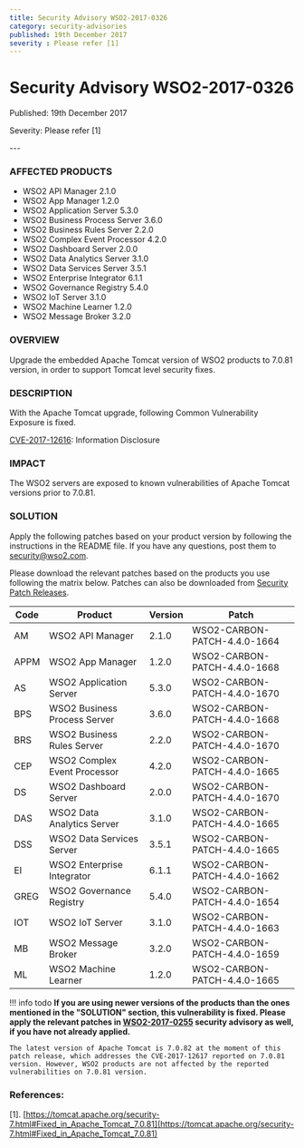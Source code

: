 ```yaml
---
title: Security Advisory WSO2-2017-0326
category: security-advisories
published: 19th December 2017
severity : Please refer [1]
---
```


# Security Advisory WSO2-2017-0326

<p class="doc-info">Published: 19th December 2017</p>
<p class="doc-info">Severity: Please refer [1]</p>
---

### AFFECTED PRODUCTS
* WSO2 API Manager 2.1.0
* WSO2 App Manager 1.2.0
* WSO2 Application Server 5.3.0
* WSO2 Business Process Server 3.6.0
* WSO2 Business Rules Server 2.2.0
* WSO2 Complex Event Processor 4.2.0
* WSO2 Dashboard Server 2.0.0
* WSO2 Data Analytics Server 3.1.0
* WSO2 Data Services Server 3.5.1
* WSO2 Enterprise Integrator  6.1.1
* WSO2 Governance Registry 5.4.0
* WSO2 IoT Server 3.1.0
* WSO2 Machine Learner 1.2.0
* WSO2 Message Broker 3.2.0


### OVERVIEW
Upgrade the embedded Apache Tomcat version of WSO2 products to 7.0.81 version, in order to support Tomcat level security fixes.


### DESCRIPTION
With the Apache Tomcat upgrade, following Common Vulnerability Exposure is fixed.

[CVE-2017-12616](https://cve.mitre.org/cgi-bin/cvename.cgi?name=CVE-2017-12616): Information Disclosure


### IMPACT
The WSO2 servers are exposed to known vulnerabilities of Apache Tomcat versions prior to 7.0.81.


### SOLUTION
Apply the following patches based on your product version by following the instructions in the README file. If you have any questions, post them to <security@wso2.com>.

Please download the relevant patches based on the products you use following the matrix below. Patches can also be downloaded from [Security Patch Releases](https://wso2.com/security-patch-releases/).


| **Code** | **Product**                  | **Version** | **Patch**                        |
| -------- | ---------------------------- | ----------- | -------------------------------- |
| AM       | WSO2 API Manager             | 2.1.0       | WSO2-CARBON-PATCH-4.4.0-1664 |
| APPM     | WSO2 App Manager             | 1.2.0       | WSO2-CARBON-PATCH-4.4.0-1668 |
| AS       | WSO2 Application Server      | 5.3.0       | WSO2-CARBON-PATCH-4.4.0-1670 |
| BPS      | WSO2 Business Process Server | 3.6.0       | WSO2-CARBON-PATCH-4.4.0-1668 |
| BRS      | WSO2 Business Rules Server   | 2.2.0       | WSO2-CARBON-PATCH-4.4.0-1670 |
| CEP      | WSO2 Complex Event Processor | 4.2.0       | WSO2-CARBON-PATCH-4.4.0-1665 |
| DS       | WSO2 Dashboard Server        | 2.0.0       | WSO2-CARBON-PATCH-4.4.0-1670 |
| DAS      | WSO2 Data Analytics Server   | 3.1.0       | WSO2-CARBON-PATCH-4.4.0-1665 |
| DSS      | WSO2 Data Services Server    | 3.5.1       | WSO2-CARBON-PATCH-4.4.0-1665 |
| EI       | WSO2 Enterprise Integrator   | 6.1.1       | WSO2-CARBON-PATCH-4.4.0-1662 |
| GREG     | WSO2 Governance Registry     | 5.4.0       | WSO2-CARBON-PATCH-4.4.0-1654 |
| IOT      | WSO2 IoT Server              | 3.1.0       | WSO2-CARBON-PATCH-4.4.0-1663 |
| MB       | WSO2 Message Broker          | 3.2.0       | WSO2-CARBON-PATCH-4.4.0-1659 |
| ML       | WSO2 Machine Learner         | 1.2.0       | WSO2-CARBON-PATCH-4.4.0-1665 |


!!! info todo
    **If you are using newer versions of the products than the ones mentioned in the "SOLUTION" section, this vulnerability is fixed. Please apply the relevant patches in [WSO2-2017-0255](https://docs.wso2.com/display/Security/Security+Advisory+WSO2-2017-0255) security advisory as well, if you have not already applied.**

    The latest version of Apache Tomcat is 7.0.82 at the moment of this patch release, which addresses the CVE-2017-12617 reported on 7.0.81 version. However, WSO2 products are not affected by the reported vulnerabilities on 7.0.81 version.


### References:
[1]. [https://tomcat.apache.org/security-7.html#Fixed_in_Apache_Tomcat_7.0.81](https://tomcat.apache.org/security-7.html#Fixed_in_Apache_Tomcat_7.0.81)
